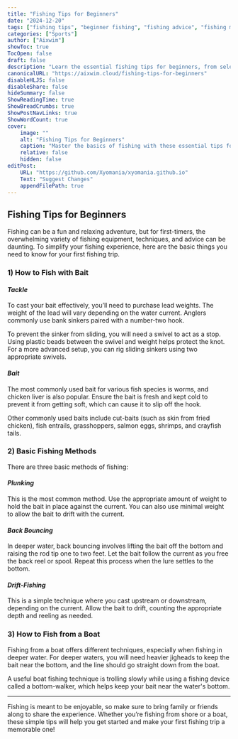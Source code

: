 ```yaml
---
title: "Fishing Tips for Beginners"
date: "2024-12-20"
tags: ["fishing tips", "beginner fishing", "fishing advice", "fishing methods", "bait fishing"]
categories: ["Sports"]
author: ["Aixwim"]
showToc: true
TocOpen: false
draft: false
description: "Learn the essential fishing tips for beginners, from selecting bait to different fishing techniques."
canonicalURL: "https://aixwim.cloud/fishing-tips-for-beginners"
disableHLJS: false
disableShare: false
hideSummary: false
ShowReadingTime: true
ShowBreadCrumbs: true
ShowPostNavLinks: true
ShowWordCount: true
cover:
    image: ""
    alt: "Fishing Tips for Beginners"
    caption: "Master the basics of fishing with these essential tips for beginners."
    relative: false
    hidden: false
editPost:
    URL: "https://github.com/Xyomania/xyomania.github.io"
    Text: "Suggest Changes"
    appendFilePath: true
---
```


## Fishing Tips for Beginners

Fishing can be a fun and relaxing adventure, but for first-timers, the overwhelming variety of fishing equipment, techniques, and advice can be daunting. To simplify your fishing experience, here are the basic things you need to know for your first fishing trip.

### **1) How to Fish with Bait**

#### *Tackle*

To cast your bait effectively, you’ll need to purchase lead weights. The weight of the lead will vary depending on the water current. Anglers commonly use bank sinkers paired with a number-two hook. 

To prevent the sinker from sliding, you will need a swivel to act as a stop. Using plastic beads between the swivel and weight helps protect the knot. For a more advanced setup, you can rig sliding sinkers using two appropriate swivels.

#### *Bait*

The most commonly used bait for various fish species is worms, and chicken liver is also popular. Ensure the bait is fresh and kept cold to prevent it from getting soft, which can cause it to slip off the hook.

Other commonly used baits include cut-baits (such as skin from fried chicken), fish entrails, grasshoppers, salmon eggs, shrimps, and crayfish tails.

### **2) Basic Fishing Methods**

There are three basic methods of fishing:

#### *Plunking*

This is the most common method. Use the appropriate amount of weight to hold the bait in place against the current. You can also use minimal weight to allow the bait to drift with the current.

#### *Back Bouncing*

In deeper water, back bouncing involves lifting the bait off the bottom and raising the rod tip one to two feet. Let the bait follow the current as you free the back reel or spool. Repeat this process when the lure settles to the bottom.

#### *Drift-Fishing*

This is a simple technique where you cast upstream or downstream, depending on the current. Allow the bait to drift, counting the appropriate depth and reeling as needed.

### **3) How to Fish from a Boat**

Fishing from a boat offers different techniques, especially when fishing in deeper water. For deeper waters, you will need heavier jigheads to keep the bait near the bottom, and the line should go straight down from the boat.

A useful boat fishing technique is trolling slowly while using a fishing device called a bottom-walker, which helps keep your bait near the water's bottom.

---

Fishing is meant to be enjoyable, so make sure to bring family or friends along to share the experience. Whether you’re fishing from shore or a boat, these simple tips will help you get started and make your first fishing trip a memorable one!
